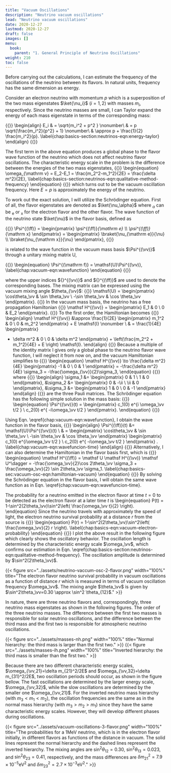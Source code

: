 ```yaml
---
title: "Vacuum Oscillations"
description: "Neutrino vacuum oscillations"
lead: "Neutrino vacuum oscillations"
date: 2020-12-27
lastmod: 2020-12-27
draft: false
images: []
menu:
  book:
    parent: "1. General Principle of Neutrino Oscillations"
weight: 210
toc: false
---
```


Before carrying out the calculations, I can estimate the frequency of the oscillations of the neutrino between its flavors. In natural units, frequency has the same dimension as energy.

Consider an electron neutrino with momentum $p$ which is a superposition of the two mass eigenstates $\ket{\nu_i}$ ($i=1,2$) with masses $m_i$, respectively. Since the neutrino masses are small, I can Taylor expand the energy of each mass eigenstate in terms of the corresponding mass:

{{<m>}}
\begin{align}
E_i & = \sqrt{m_i^2 + p^2 } \nonumber\\
& = p \sqrt{\frac{m_i^2}{p^2} + 1} \nonumber\\
& \approx p + \frac{1}{2} \frac{m_i^2}{p}.
\label{chap:basics-section:neutrinos-eqn:energy-taylor}
\end{align}
{{</m>}}

The first term in the above equation produces a global phase to the flavor wave function of the neutrino which does not affect neutrino flavor oscillations. The characteristic energy scale in the problem is the difference between the energies of the two mass eigenstates,
{{<m>}}
\begin{equation}
    \omega_{\mathrm v} = E_2-E_1 =  \frac{m_2^2-m_1^2}{2E} = \frac{\delta m^2}{2E},
    \label{chap:basics-section:neutrinos-eqn:qualitative-method-frequency}
\end{equation}
{{</m>}}
which turns out to be the vacuum oscillation frequency. Here $E=p$ is approximately the energy of the neutrino.

To work out the exact solution, I will utilize the Schrödinger equation. First of all, the flavor eigenstates are denoted as $\ket{\nu_\alpha}$ where ${}_\alpha$ can be ${}_{\mathrm{e}}$ or ${}_{\mathrm{x}}$ for the electron flavor and the other flavor. The wave function of the neutrino state $\ket{\nu}$ in the flavor basis, defined as

{{<m>}}
    \Psi^{(\ff)} = \begin{pmatrix}
        \psi^{(\ff)}_{\mathrm e} \\\\
        \psi^{(\ff)}_{\mathrm x}
    \end{pmatrix} = \begin{pmatrix}
        \braket{\nu_{\mathrm e}}{\nu} \\\\
        \braket{\nu_{\mathrm x}}{\nu}
    \end{pmatrix},
{{</m>}}

is related to the wave function in the vacuum mass basis $\Psi^{(\vv)}$ through a unitary mixing matrix $\mathsf U$,

{{<m>}}
\begin{equation}
\Psi^{(\mathrm f)} = \mathsf{U}\Psi^{(\vv)},
\label{chap:vacuum-eqn:wavefunction}
\end{equation}
{{</m>}}

where the upper indices ${}^{(\vv)}$ and ${}^{(\ff)}$ are used to denote the corresponding bases. The mixing matrix can be expressed using the vacuum mixing angle $\theta_{\vv}$:
{{<m>}}
\mathsf{U} = \begin{pmatrix} \cos\theta_\vv & \sin \theta_\vv \\ -\sin \theta_\vv & \cos \theta_\vv \end{pmatrix}.
{{</m>}}
In the vacuum mass basis, the neutrino has a free propagation Hamiltonian
{{<m>}}
\mathsf H^{(\vv)} = \begin{pmatrix} E_1 & 0 \\
0 & E_2
\end{pmatrix}.
{{</m>}}
To the first order, the Hamiltonian becomes
{{<m>}}
\begin{align}
\mathsf H^{(\vv)} &\approx \frac{1}{2E} \begin{pmatrix}
m_1^2 & 0 \\
0 & m_2^2
\end{pmatrix} + E \mathsf{I} \nonumber \\
& =  \frac{1}{4E} \begin{pmatrix}
 - \delta m^2 & 0 \\
0 & \delta m^2
\end{pmatrix}  + \left(\frac{m_2^2 + m_1^2}{4E}  + E \right) \mathsf{I}.
\end{align}
{{</m>}}
Because a multiple of the identity matrix $\mathsf{I}$ gives only a global phase to the neutrino flavor wave function, I will neglect it from now on, and the vacuum Hamiltonian simplifies to
{{<m>}}
\begin{equation}
\mathsf H^{(\vv)} \to  \frac{\delta m^2}{4E} \begin{pmatrix}
-1 & 0 \\
0 & 1
\end{pmatrix} = -\frac{\delta m^2}{4E} \sigma_3 = -\frac{\omega_{\vv}}{2}\sigma_3,
\end{equation}
{{</m>}}
where
{{<m>}}
\begin{align}
\sigma_1 &=  \begin{pmatrix}
0 & 1 \\
1 & 0
\end{pmatrix}, &\sigma_2 &=  \begin{pmatrix}
0 & -\ii \\
\ii & 0
\end{pmatrix},  &\sigma_3 &=  \begin{pmatrix}
1 & 0 \\
0 & -1
\end{pmatrix}
\end{align}
{{</m>}}
are the three Pauli matrices.
The Schrödinger equation has the following simple solution in the mass basis:
{{<m>}}
\begin{equation}
\Psi^{(\vv)}(t) = \begin{pmatrix}
c_1(0) e^{i \omega_\vv t/2 } \\
c_2(0) e^{ -i\omega_\vv t/2 }
\end{pmatrix}.
\end{equation}
{{</m>}}

Using Eqn. \eqref{chap:vacuum-eqn:wavefunction}, I obtain the wave function in the flavor basis,
{{<m>}}
\begin{align}
\Psi^{(\ff)}(t) &= \mathsf{U}\Psi^{(\vv)}(t) \\
& = \begin{pmatrix} \cos\theta_\vv & \sin \theta_\vv \\ -\sin \theta_\vv & \cos \theta_\vv \end{pmatrix} \begin{pmatrix} c_1(0) e^{i\omega_\vv t/2 } \\
c_2(0) e^{ -i\omega_\vv t/2 }    \end{pmatrix} .
\label{chap:vacuum-eqn:wavefuncion-time}
\end{align}
{{</m>}}
Alternatively, I can also determine the Hamiltonian in the flavor basis first, which is
{{<m>}}
\begin{equation}
\mathsf H^{(\ff)} = \mathsf U \mathsf H^{(\vv)} \mathsf U^\dagger = -\frac{\omega_\vv}{2}\cos 2\theta_\vv \sigma_3 + \frac{\omega_\vv}{2} \sin 2\theta_\vv \sigma_1.
    \label{chap:basics-sec:vacuum-osc-eqn:hamiltonian-vacuum}
\end{equation}
{{</m>}}
By solving the Schrödinger equation in the flavor basis, I will obtain the same wave function as in Eqn. \eqref{chap:vacuum-eqn:wavefuncion-time}.

The probability for a neutrino emitted in the electron flavor at time $t=0$ to be detected as the electron flavor at a later time $t$ is
\begin{equation}
P(t) = 1-\sin^2(2\theta_\vv)\sin^2\left( \frac{\omega_\vv t}{2} \right).
\end{equation}
Since the neutrino travels with approximately the speed of light, the electron neutrino survival probability at a distance $r$ from the source is
{{<m>}}
\begin{equation}
P(r) =  1-\sin^2(2\theta_\vv)\sin^2\left( \frac{\omega_\vv}{2} r \right).
\label{chap:basics-eqn:vacuum-electron-probability}
\end{equation}
{{</m>}}
I plot the above result in the following figure which clearly shows the oscillatory behavior. The oscillation length is determined by the characteristic energy scale $\omega_\vv$, which confirms our estimation in Eqn. \eqref{chap:basics-section:neutrinos-eqn:qualitative-method-frequency}. The oscillation amplitude is determined by $\sin^2(2\theta_\vv)$.

{{< figure src="../assets/neutrino-vaccum-osc-2-flavor.png" width="100%" title="The electron flavor neutrino survival probability in vacuum oscillations as a function of distance $r$ which is measured in terms of vacuum oscillation frequency $\omega_\vv$. The mixing angle $\theta_\vv$ is given by $\sin^2\theta_\vv=0.30 \approx \sin^2 \theta_{12}$." >}}



In nature, there are three neutrino flavors and, correspondingly, three neutrino mass eigenstates as shown in the following figures. The order of the three neutrino masses. The difference between the first two masses is responsible for solar neutrino oscillations, and the difference between the third mass and the first two is responsible for atmospheric neutrino oscillations.

{{< figure src="../assets/masses-nh.png" width="100%" title="Normal hierarchy: the third mass is larger than the first two." >}}
{{< figure src="../assets/masses-ih.png" width="100%" title="Inverted hierarchy: the third mass is smaller than the first two." >}}

Because there are two different characteristic energy scales, $\omega_{\vv,21}=\delta m_{21}^2/2E$ and $\omega_{\vv,32}=\delta m_{31}^2/2E$, two oscillation periods should occur, as shown in the figure bellow. The fast oscillations are determined by the larger energy scale, $\omega_{\vv,32}$, while the slow oscillations are determined by the smaller one $\omega_{\vv,21}$. For the inverted neutrino mass hierarchy (with $m_3 < m_1 < m_2$), the oscillation frequencies are the same as in the normal mass hierarchy (with $m_3>m_2>m_1$) since they have the same characteristic energy scales. However, they will develop different phases during oscillations.

{{< figure src="../assets/vacuum-oscillations-3-flavor.png" width="100%" title="The probabilities for a $1\mathrm{MeV}$ neutrino, which is in the electron flavor initially, in different flavors as functions of the distance in vacuum. The solid lines represent the normal hierarchy and the dashed lines represent the inverted hierarchy. The mixing angles are $\sin^2\theta_{12}=0.30$, $\sin^2\theta_{13}=0.023$, and $\sin^2\theta_{23}=0.41$, respectively, and the mass differences are $\delta m_{21}^2 = 7.9\times 10^{-5}\mathrm{eV^2}$ and $\delta m^2_{23}=2.7\times 10^{-3}\mathrm{eV^2}$." >}}

